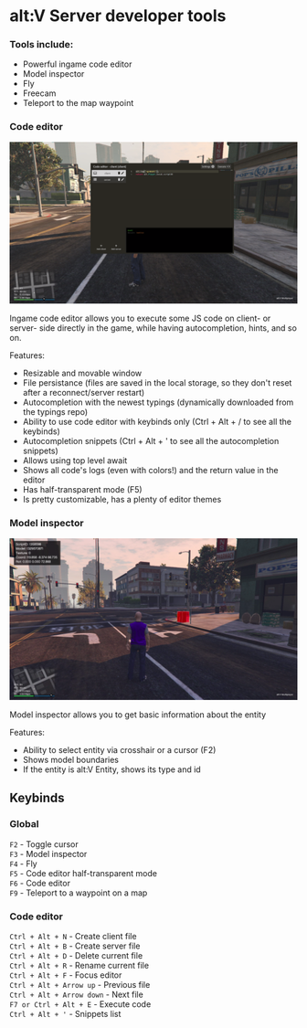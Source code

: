 # alt:V Server developer tools

### Tools include:
- Powerful ingame code editor
- Model inspector
- Fly
- Freecam
- Teleport to the map waypoint

### Code editor

![Code editor](./.github/codeeditor.png)

Ingame code editor allows you to execute some JS code on client- or server- side directly in the game, while having autocompletion, hints, and so on.

Features:
- Resizable and movable window
- File persistance (files are saved in the local storage, so they don't reset after a reconnect/server restart)
- Autocompletion with the newest typings (dynamically downloaded from the typings repo)
- Ability to use code editor with keybinds only (Ctrl + Alt + / to see all the keybinds)
- Autocompletion snippets (Ctrl + Alt + ' to see all the autocompletion snippets)
- Allows using top level await
- Shows all code's logs (even with colors!) and the return value in the editor
- Has half-transparent mode (F5)
- Is pretty customizable, has a plenty of editor themes

### Model inspector

![Model inspector](./.github/modelinspector.png)

Model inspector allows you to get basic information about the entity

Features:
- Ability to select entity via crosshair or a cursor (F2)
- Shows model boundaries
- If the entity is alt:V Entity, shows its type and id

## Keybinds

### Global

`F2` - Toggle cursor<br>
`F3` - Model inspector<br>
`F4` - Fly<br>
`F5` - Code editor half-transparent mode<br>
`F6` - Code editor<br>
`F9` - Teleport to a waypoint on a map<br>

### Code editor

`Ctrl + Alt + N` - Create client file<br>
`Ctrl + Alt + B` - Create server file<br>
`Ctrl + Alt + D` - Delete current file<br>
`Ctrl + Alt + R` - Rename current file<br>
`Ctrl + Alt + F` - Focus editor<br>
`Ctrl + Alt + Arrow up` - Previous file<br>
`Ctrl + Alt + Arrow down` - Next file<br>
`F7 or Ctrl + Alt + E` - Execute code<br>
`Ctrl + Alt + '` - Snippets list<br>